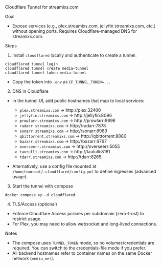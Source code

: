 Cloudflare Tunnel for streamixs.com

Goal
- Expose services (e.g., plex.streamixs.com, jellyfin.streamixs.com, etc.) without opening ports. Requires Cloudflare-managed DNS for streamixs.com.

Steps
1) Install `cloudflared` locally and authenticate to create a tunnel:
```
cloudflared tunnel login
cloudflared tunnel create media-tunnel
cloudflared tunnel token media-tunnel
```
- Copy the token into `.env` as `CF_TUNNEL_TOKEN=...`

2) DNS in Cloudflare
- In the tunnel UI, add public hostnames that map to local services:
  - `plex.streamixs.com` -> http://plex:32400
  - `jellyfin.streamixs.com` -> http://jellyfin:8096
  - `prowlarr.streamixs.com` -> http://prowlarr:9696
  - `radarr.streamixs.com` -> http://radarr:7878
  - `sonarr.streamixs.com` -> http://sonarr:8989
  - `qbittorrent.streamixs.com` -> http://qbittorrent:8080
  - `bazarr.streamixs.com` -> http://bazarr:6767
  - `overseerr.streamixs.com` -> http://overseerr:5055
  - `tautulli.streamixs.com` -> http://tautulli:8181
  - `tdarr.streamixs.com` -> http://tdarr:8265

- Alternatively, use a config file mounted at `/home/nonroot/.cloudflared/config.yml` to define ingresses (advanced usage).

3) Start the tunnel with compose
```
docker compose up -d cloudflared
```

4) TLS/Access (optional)
- Enforce Cloudflare Access policies per subdomain (zero-trust) to restrict usage.
- For Plex, you may need to allow websocket and long-lived connections.

Notes
- The compose uses `TUNNEL_TOKEN` mode, so no volumes/credentials are required. You can switch to the credentials-file mode if you prefer.`
- All backend hostnames refer to container names on the same Docker network (`media_net`).
